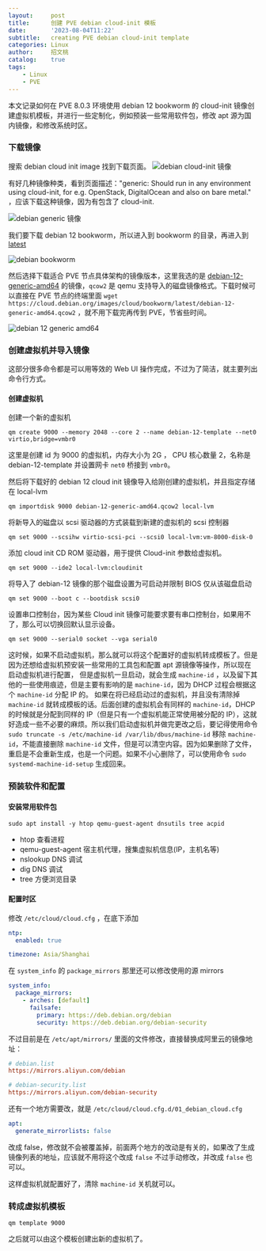 ```yaml
---
layout:     post
title:      创建 PVE debian cloud-init 模板
date:       '2023-08-04T11:22'
subtitle:   creating PVE debian cloud-init template
categories: Linux
author:     招文桃
catalog:    true
tags:
    - Linux
    - PVE
---
```


本文记录如何在 PVE 8.0.3 环境使用 debian 12 bookworm 的 cloud-init 镜像创建虚拟机模板，并进行一些定制化，例如预装一些常用软件包，修改 apt 源为国内镜像，和修改系统时区。

### 下载镜像

搜索 debian cloud init image 找到下载页面。
![debian cloud-init 镜像](/img/debian-cloud-init-image.png)

有好几种镜像种类，看到页面描述："generic: Should run in any environment using cloud-init, for e.g. OpenStack, DigitalOcean and also on bare metal." ，应该下载这种镜像，因为有包含了 cloud-init.

![debian generic 镜像](/img/debian-generic.png)

我们要下载 debian 12 bookworm，所以进入到 bookworm 的目录，再进入到 [latest](https://cloud.debian.org/images/cloud/bookworm/latest/)

![debian bookworm](/img/debian-bookworm.png)

然后选择下载适合 PVE 节点具体架构的镜像版本，这里我选的是 [debian-12-generic-amd64](https://cloud.debian.org/images/cloud/bookworm/latest/debian-12-generic-amd64.qcow2) 的镜像，`qcow2` 是 qemu 支持导入的磁盘镜像格式。下载时候可以直接在 PVE 节点的终端里面 `wget https://cloud.debian.org/images/cloud/bookworm/latest/debian-12-generic-amd64.qcow2` ，就不用下载完再传到 PVE，节省些时间。

![debian 12 generic amd64](/img/debian-12-generic-amd64.png)

### 创建虚拟机并导入镜像

这部分很多命令都是可以用等效的 Web UI 操作完成，不过为了简洁，就主要列出命令行方式。

#### 创建虚拟机

创建一个新的虚拟机

```shell
qm create 9000 --memory 2048 --core 2 --name debian-12-template --net0 virtio,bridge=vmbr0
```

这里是创建 id 为 9000 的虚拟机，内存大小为 2G ， CPU 核心数量 2，名称是 debian-12-template 并设置网卡 `net0` 桥接到 `vmbr0`。

然后将下载好的 debian 12 cloud init 镜像导入给刚创建的虚拟机，并且指定存储在 local-lvm

```shell
qm importdisk 9000 debian-12-generic-amd64.qcow2 local-lvm
```

将新导入的磁盘以 scsi 驱动器的方式装载到新建的虚拟机的 scsi 控制器

```shell
qm set 9000 --scsihw virtio-scsi-pci --scsi0 local-lvm:vm-8000-disk-0
```

添加 cloud init CD ROM 驱动器，用于提供 Cloud-init 参数给虚拟机。

```shell
qm set 9000 --ide2 local-lvm:cloudinit
```

将导入了 debian-12 镜像的那个磁盘设置为可启动并限制 BIOS 仅从该磁盘启动

```shell
qm set 9000 --boot c --bootdisk scsi0
```

设置串口控制台，因为某些 Cloud init 镜像可能要求要有串口控制台，如果用不了，那么可以切换回默认显示设备。

```shell
qm set 9000 --serial0 socket --vga serial0
```

这时候，如果不启动虚拟机，那么就可以将这个配置好的虚拟机转成模板了。但是因为还想给虚拟机预安装一些常用的工具包和配置 apt 源镜像等操作，所以现在启动虚拟机进行配置，
但是虚拟机一旦启动，就会生成 `machine-id` ，以及留下其他的一些使用痕迹，但是主要有影响的是 `machine-id`，因为 DHCP 过程会根据这个 `machine-id` 分配 IP 的。
如果在将已经启动过的虚拟机，并且没有清除掉 `machine-id` 就转成模板的话。后面创建的虚拟机会有同样的 `machine-id`，DHCP 的时候就是分配到同样的 IP（但是只有一个虚拟机能正常使用被分配的 IP），这就好造成一些不必要的麻烦。所以我们启动虚拟机并做完更改之后，要记得使用命令 `sudo truncate -s /etc/machine-id /var/lib/dbus/machine-id` 移除 `machine-id`，不能直接删除 `machine-id` 文件，但是可以清空内容。因为如果删除了文件，重启是不会重新生成，也是一个问题。如果不小心删除了，可以使用命令 `sudo systemd-machine-id-setup` 生成回来。

### 预装软件和配置

#### 安装常用软件包

```shell
sudo apt install -y htop qemu-guest-agent dnsutils tree acpid
```

- htop              查看进程
- qemu-guest-agent  宿主机代理，搜集虚拟机信息(IP，主机名等)
- nslookup          DNS 调试
- dig               DNS 调试
- tree              方便浏览目录

#### 配置时区

修改 `/etc/cloud/cloud.cfg` ，在底下添加

```yml
ntp:
  enabled: true

timezone: Asia/Shanghai

```

在 `system_info` 的 `package_mirrors` 那里还可以修改使用的源 mirrors

```yaml
system_info:
  package_mirrors:
    - arches: [default]
      failsafe:
        primary: https://deb.debian.org/debian
        security: https://deb.debian.org/debian-security
```

不过目前是在 `/etc/apt/mirrors/` 里面的文件修改，直接替换成阿里云的镜像地址：

```ini
# debian.list
https://mirrors.aliyun.com/debian
```

```ini
# debian-security.list
https://mirrors.aliyun.com/debian-security
```

还有一个地方需要改，就是 `/etc/cloud/cloud.cfg.d/01_debian_cloud.cfg`

```yaml
apt:
  generate_mirrorlists: false
```

改成 false，修改就不会被覆盖掉，前面两个地方的改动是有关的，如果改了生成镜像列表的地址，应该就不用将这个改成 `false` 不过手动修改，并改成 `false` 也可以。

这样虚拟机就配置好了，清除 `machine-id` 关机就可以。

### 转成虚拟机模板

```shell
qm template 9000
```

之后就可以由这个模板创建出新的虚拟机了。
